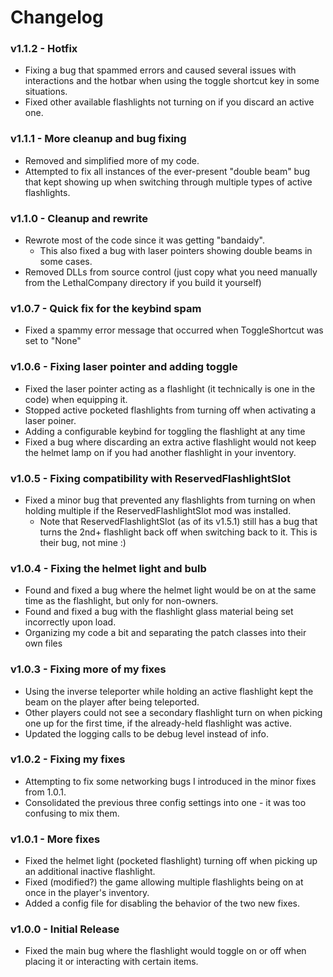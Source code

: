 # Changelog

### v1.1.2 - Hotfix
* Fixing a bug that spammed errors and caused several issues with interactions and the hotbar when using the toggle shortcut key in some situations.
* Fixed other available flashlights not turning on if you discard an active one.

### v1.1.1 - More cleanup and bug fixing
* Removed and simplified more of my code.
* Attempted to fix all instances of the ever-present "double beam" bug that kept showing up when switching through multiple types of active flashlights.

### v1.1.0 - Cleanup and rewrite
* Rewrote most of the code since it was getting "bandaidy".
	* This also fixed a bug with laser pointers showing double beams in some cases.
* Removed DLLs from source control (just copy what you need manually from the LethalCompany directory if you build it yourself)

### v1.0.7 - Quick fix for the keybind spam
* Fixed a spammy error message that occurred when ToggleShortcut was set to "None"

### v1.0.6 - Fixing laser pointer and adding toggle
* Fixed the laser pointer acting as a flashlight (it technically is one in the code) when equipping it.
* Stopped active pocketed flashlights from turning off when activating a laser poiner.
* Adding a configurable keybind for toggling the flashlight at any time
* Fixed a bug where discarding an extra active flashlight would not keep the helmet lamp on if you had another flashlight in your inventory.

### v1.0.5 - Fixing compatibility with ReservedFlashlightSlot
* Fixed a minor bug that prevented any flashlights from turning on when holding multiple if the ReservedFlashlightSlot mod was installed.
	* Note that ReservedFlashlightSlot (as of its v1.5.1) still has a bug that turns the 2nd+ flashlight back off when switching back to it. This is their bug, not mine :)
	
### v1.0.4 - Fixing the helmet light and bulb
* Found and fixed a bug where the helmet light would be on at the same time as the flashlight, but only for non-owners.
* Found and fixed a bug with the flashlight glass material being set incorrectly upon load.
* Organizing my code a bit and separating the patch classes into their own files
	
### v1.0.3 - Fixing more of my fixes
* Using the inverse teleporter while holding an active flashlight kept the beam on the player after being teleported.
* Other players could not see a secondary flashlight turn on when picking one up for the first time, if the already-held flashlight was active.
* Updated the logging calls to be debug level instead of info.
	
### v1.0.2 - Fixing my fixes
* Attempting to fix some networking bugs I introduced in the minor fixes from 1.0.1.
* Consolidated the previous three config settings into one - it was too confusing to mix them.
	
### v1.0.1 - More fixes
* Fixed the helmet light (pocketed flashlight) turning off when picking up an additional inactive flashlight.
* Fixed (modified?) the game allowing multiple flashlights being on at once in the player's inventory.
* Added a config file for disabling the behavior of the two new fixes.
	
### v1.0.0 - Initial Release
* Fixed the main bug where the flashlight would toggle on or off when placing it or interacting with certain items.